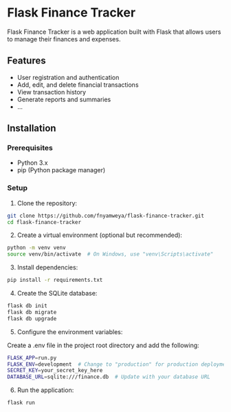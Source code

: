 # Flask Finance Tracker

Flask Finance Tracker is a web application built with Flask that allows users to manage their finances and expenses.

## Features

- User registration and authentication
- Add, edit, and delete financial transactions
- View transaction history
- Generate reports and summaries
- ...

## Installation

### Prerequisites

- Python 3.x
- pip (Python package manager)

### Setup

1. Clone the repository:

```bash
git clone https://github.com/fnyamweya/flask-finance-tracker.git
cd flask-finance-tracker
```

2. Create a virtual environment (optional but recommended):

```bash
python -m venv venv
source venv/bin/activate  # On Windows, use "venv\Scripts\activate"
```

3. Install dependencies:

```bash
pip install -r requirements.txt
```

4. Create the SQLite database:

```bash
flask db init
flask db migrate
flask db upgrade

```

5. Configure the environment variables:

Create a .env file in the project root directory and add the following:

```bash
FLASK_APP=run.py
FLASK_ENV=development  # Change to "production" for production deployment
SECRET_KEY=your_secret_key_here
DATABASE_URL=sqlite:///finance.db  # Update with your database URL

```

6. Run the application:

```bash
flask run

```